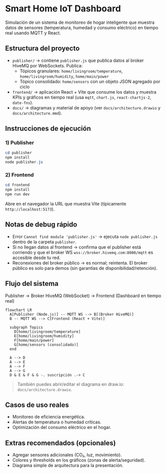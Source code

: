 # Smart Home IoT Dashboard

Simulación de un sistema de monitoreo de hogar inteligente que muestra datos de sensores (temperatura, humedad y consumo eléctrico) en tiempo real usando MQTT y React.

## Estructura del proyecto

- `publisher/` → contiene `publisher.js` que publica datos al broker HiveMQ por WebSockets. Publica:
  - Tópicos granulares: `home/livingroom/temperature`, `home/livingroom/humidity`, `home/main/power`
  - Tópico consolidado: `home/sensors` con un objeto JSON agregado por ciclo
- `frontend/` → aplicación React + Vite que consume los datos y muestra KPIs y gráficos en tiempo real (usa `mqtt`, `chart.js`, `react-chartjs-2`, `date-fns`).
- `docs/` → diagramas y material de apoyo (ver `docs/architecture.drawio` y `docs/architecture.mmd`).

## Instrucciones de ejecución

### 1) Publisher
```powershell
cd publisher
npm install
node publisher.js
```

### 2) Frontend
```powershell
cd frontend
npm install
npm run dev
```

Abre en el navegador la URL que muestra Vite (típicamente `http://localhost:5173`).

## Notas de debug rápido
- Error `Cannot find module 'publisher.js'` → ejecuta `node publisher.js` dentro de la carpeta `publisher`.
- Si no llegan datos al frontend → confirma que el publisher está corriendo y que el broker WS `wss://broker.hivemq.com:8000/mqtt` es accesible desde tu red.
- Reconexiones del broker público → es normal; reintenta. El broker público es solo para demos (sin garantías de disponibilidad/retención).

## Flujo del sistema
Publisher → Broker HiveMQ (WebSocket) → Frontend (Dashboard en tiempo real)

```mermaid
flowchart LR
  A[Publisher (Node.js)] -- MQTT WS --> B[(Broker HiveMQ)]
  B -- MQTT WS --> C[Frontend (React + Vite)]

  subgraph Topics
    D[home/livingroom/temperature]
    E[home/livingroom/humidity]
    F[home/main/power]
    G[home/sensors (consolidado)]
  end

  A --> D
  A --> E
  A --> F
  A --> G
  D & E & F & G -. suscripción .-> C
```

> También puedes abrir/editar el diagrama en draw.io: `docs/architecture.drawio`.

## Casos de uso reales
- Monitoreo de eficiencia energética.
- Alertas de temperatura o humedad críticas.
- Optimización del consumo eléctrico en el hogar.

## Extras recomendados (opcionales)
- Agregar sensores adicionales (CO₂, luz, movimiento).
- Colores y thresholds en los gráficos (zonas de alerta/seguridad).
- Diagrama simple de arquitectura para la presentación.
